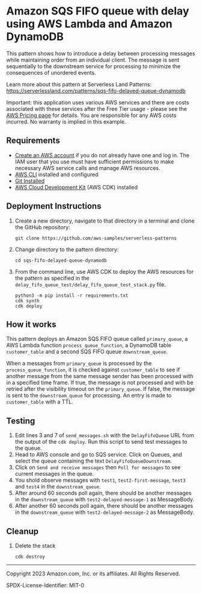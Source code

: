 # Amazon SQS FIFO queue with delay using AWS Lambda and Amazon DynamoDB

This pattern shows how to introduce a delay between processing messages while maintaining order from an individual client. The message is sent sequentially to the downstream service for processing to minimize the consequences of unordered events.

Learn more about this pattern at Serverless Land Patterns: https://serverlessland.com/patterns/sqs-fifo-delayed-queue-dynamodb

Important: this application uses various AWS services and there are costs associated with these services after the Free Tier usage - please see the [AWS Pricing page](https://aws.amazon.com/pricing/) for details. You are responsible for any AWS costs incurred. No warranty is implied in this example.

## Requirements

* [Create an AWS account](https://portal.aws.amazon.com/gp/aws/developer/registration/index.html) if you do not already have one and log in. The IAM user that you use must have sufficient permissions to make necessary AWS service calls and manage AWS resources.
* [AWS CLI](https://docs.aws.amazon.com/cli/latest/userguide/install-cliv2.html) installed and configured
* [Git Installed](https://git-scm.com/book/en/v2/Getting-Started-Installing-Git)
* [AWS Cloud Development Kit](https://docs.aws.amazon.com/cdk/v2/guide/getting_started.html) (AWS CDK) installed

## Deployment Instructions

1. Create a new directory, navigate to that directory in a terminal and clone the GitHub repository:
    ``` 
    git clone https://github.com/aws-samples/serverless-patterns
    ```
1. Change directory to the pattern directory:
    ```
    cd sqs-fifo-delayed-queue-dynamodb
    ```
1. From the command line, use AWS CDK to deploy the AWS resources for the pattern as specified in the `delay_fifo_queue_test/delay_fifo_queue_test_stack.py` file.
    ```
    python3 -m pip install -r requirements.txt
    cdk synth
    cdk deploy
    ```

## How it works

This pattern deploys an Amazon SQS FIFO queue called `primary_queue`, a AWS Lambda function `process_queue_function`, a DynamoDB table `customer_table` and a second SQS FIFO queue `downstream_queue`. 

When a messages from `primary_queue` is processed by the `process_queue_function`, it is checked against `customer_table` to see if another message from the same message sender has been processed with in a specified time frame.
If true, the message is not processed and with be retried after the visibility timeout on the `primary_queue`.
If false, the message is sent to the `downstream_queue` for processing. An entry is made to `customer_table` with a TTL.


## Testing

1. Edit lines 3 and 7 of `send_messages.sh` with the `DelayFifoQueue` URL from the output of the `cdk deploy`. Run this script to send test messages to the queue.
2. Head to AWS console and go to SQS service. Click on Queues, and select the queue containing the text `DelayFifoQueueDownstream`.
3. Click on `Send and receive messages` then `Poll for messages` to see current messages in the queue.
4. You shold observe messages with `test1`, `test2-first-message`, `test3` and `test4` in the `downstream_queue`.
5. After around 60 seconds poll again, there should be another messages in the `downstream_queue` with `test2-delayed-message-1` as MessageBody.
6. After another 60 seconds poll again, there should be another messages in the `downstream_queue` with `test2-delayed-message-2` as MessageBody.

## Cleanup
 
1. Delete the stack
    ```
    cdk destroy
    ```
----
Copyright 2023 Amazon.com, Inc. or its affiliates. All Rights Reserved.

SPDX-License-Identifier: MIT-0
